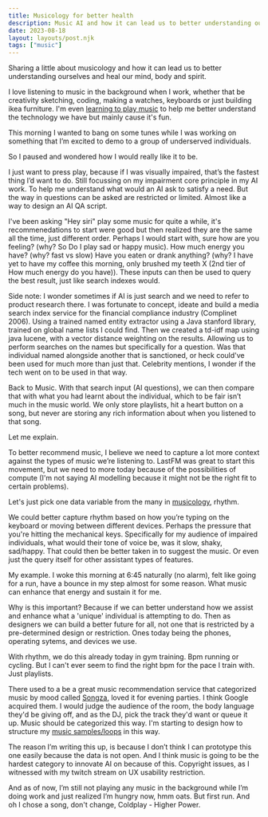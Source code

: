 ```yaml
---
title: Musicology for better health
description: Music AI and how it can lead us to better understanding ourselves
date: 2023-08-18
layout: layouts/post.njk
tags: ["music"]
---
```


Sharing a little about musicology and how it can lead us to better understanding ourselves and heal our mind, body and spirit.

I love listening to music in the background when I work, whether that be creativity sketching, coding, making a watches, keyboards or just building ikea furniture. I'm even [learning to play music](https://www.twitch.tv/kalv192) to help me better understand the technology we have but mainly cause it's fun.

This morning I wanted to bang on some tunes while I was working on something that I’m excited to demo to a group of underserved individuals.

So I paused and wondered how I would really like it to be.

I just want to press play, because if I was visually impaired, that’s the fastest thing I’d want to do. Still focussing on my impairment core principle in my AI work. To help me understand what would an AI ask to satisfy a need. But the way in questions can be asked are restricted or limited. Almost like a way to design an AI QA script.

I've been asking "Hey siri" play some music for quite a while, it's recommenedations to start were good but then realized they are the same all the time, just different order. Perhaps I would start with, sure how are you feeling? (why? So Do I play sad or happy music). How much energy you have? (why? fast vs slow) Have you eaten or drank anything? (why? I have yet to have my coffee this morning, only brushed my teeth X (2nd tier of How much energy do you have)). These inputs can then be used to query the best result, just like search indexes would.

Side note: I wonder sometimes if AI is just search and we need to refer to product research there. I was fortunate to concept, ideate and build a media search index service for the financial compliance industry (Complinet 2006). Using a trained named entity extractor using a Java stanford library, trained on global name lists I could find. Then we created a td-idf map using java lucene, with a vector distance weighting on the results. Allowing us to perform searches on the names but specifically for a question. Was that individual named alongside another that is sanctioned, or heck could've been used for much more than just that. Celebrity mentions, I wonder if the tech went on to be used in that way.

Back to Music. With that search input (AI questions), we can then compare that with what you had learnt about the individual, which to be fair isn’t much in the music world. We only store playlists, hit a heart button on a song, but never are storing any rich information about when you listened to that song.

Let me explain.

To better recommend music, I believe we need to capture a lot more context against the types of music we’re listening to. LastFM was great to start this movement, but we need to more today because of the possibilities of compute (I'm not saying AI modelling because it might not be the right fit to certain problems).

Let's just pick one data variable from the many in [musicology](https://www.britannica.com/art/musicology), rhythm.

We could better capture rhythm based on how you’re typing on the keyboard or moving between different devices. Perhaps the pressure that you're hitting the mechanical keys. Specifically for my audience of impaired individuals, what would their tone of voice be, was it slow, shaky, sad/happy. That could then be better taken in to suggest the music. Or even just the query itself for other assistant types of features. 

My example.
I woke this morning at 6:45 naturally (no alarm), felt like going for a run, have a bounce in my step almost for some reason. What music can enhance that energy and sustain it for me.

Why is this important? Because if we can better understand how we assist and enhance what a 'unique' individual is attempting to do. Then as designers we can build a better future for all, not one that is restricted by a pre-determined design or restriction. Ones today being the phones, operating sytems, and devices we use.

With rhythm, we do this already today in gym training. Bpm running or cycling. But I can't ever seem to find the right bpm for the pace I train with. Just playlists.

There used to a be a great music recommendation service that categorized music by mood called [Songza](), loved it for evening parties. I think Google acquired them. I would judge the audience of the room, the body language they'd be giving off, and as the DJ, pick the track they'd want or queue it up. Music should be categorized this way. I'm starting to design how to structure my [music samples/loops](https://twitch.tv/kalv192) in this way.

The reason I’m writing this up, is because I don’t think I can prototype this one easily because the data is not open. And I think music is going to be the hardest category to innovate AI on because of this. Copyright issues, as I witnessed with my twitch stream on UX usability restriction.

And as of now, I’m still not playing any music in the background while I’m doing work and just realized I’m hungry now, hmm oats. But first run. And oh I chose a song, don't change, Coldplay - Higher Power.
